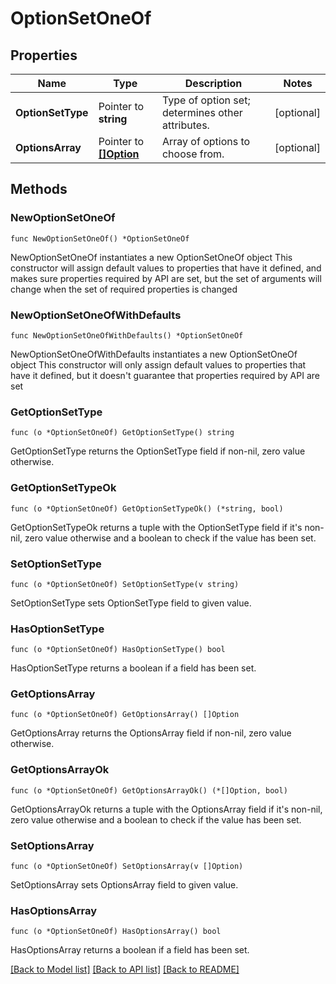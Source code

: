 # OptionSetOneOf

## Properties

Name | Type | Description | Notes
------------ | ------------- | ------------- | -------------
**OptionSetType** | Pointer to **string** | Type of option set; determines other attributes. | [optional] 
**OptionsArray** | Pointer to [**[]Option**](Option.md) | Array of options to choose from. | [optional] 

## Methods

### NewOptionSetOneOf

`func NewOptionSetOneOf() *OptionSetOneOf`

NewOptionSetOneOf instantiates a new OptionSetOneOf object
This constructor will assign default values to properties that have it defined,
and makes sure properties required by API are set, but the set of arguments
will change when the set of required properties is changed

### NewOptionSetOneOfWithDefaults

`func NewOptionSetOneOfWithDefaults() *OptionSetOneOf`

NewOptionSetOneOfWithDefaults instantiates a new OptionSetOneOf object
This constructor will only assign default values to properties that have it defined,
but it doesn't guarantee that properties required by API are set

### GetOptionSetType

`func (o *OptionSetOneOf) GetOptionSetType() string`

GetOptionSetType returns the OptionSetType field if non-nil, zero value otherwise.

### GetOptionSetTypeOk

`func (o *OptionSetOneOf) GetOptionSetTypeOk() (*string, bool)`

GetOptionSetTypeOk returns a tuple with the OptionSetType field if it's non-nil, zero value otherwise
and a boolean to check if the value has been set.

### SetOptionSetType

`func (o *OptionSetOneOf) SetOptionSetType(v string)`

SetOptionSetType sets OptionSetType field to given value.

### HasOptionSetType

`func (o *OptionSetOneOf) HasOptionSetType() bool`

HasOptionSetType returns a boolean if a field has been set.

### GetOptionsArray

`func (o *OptionSetOneOf) GetOptionsArray() []Option`

GetOptionsArray returns the OptionsArray field if non-nil, zero value otherwise.

### GetOptionsArrayOk

`func (o *OptionSetOneOf) GetOptionsArrayOk() (*[]Option, bool)`

GetOptionsArrayOk returns a tuple with the OptionsArray field if it's non-nil, zero value otherwise
and a boolean to check if the value has been set.

### SetOptionsArray

`func (o *OptionSetOneOf) SetOptionsArray(v []Option)`

SetOptionsArray sets OptionsArray field to given value.

### HasOptionsArray

`func (o *OptionSetOneOf) HasOptionsArray() bool`

HasOptionsArray returns a boolean if a field has been set.


[[Back to Model list]](../README.md#documentation-for-models) [[Back to API list]](../README.md#documentation-for-api-endpoints) [[Back to README]](../README.md)


